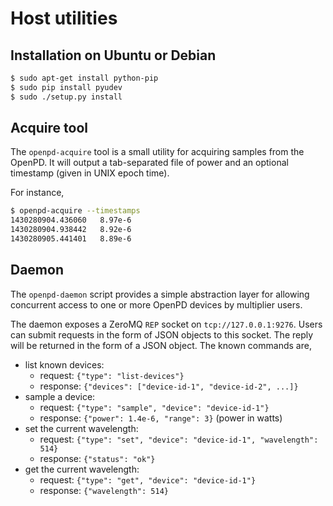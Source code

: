# Host utilities

## Installation on Ubuntu or Debian

```bash
$ sudo apt-get install python-pip
$ sudo pip install pyudev
$ sudo ./setup.py install
```

## Acquire tool

The `openpd-acquire` tool is a small utility for acquiring samples from the OpenPD.
It will output a tab-separated file of power and an optional timestamp (given in
UNIX epoch time).

For instance,
```bash
$ openpd-acquire --timestamps
1430280904.436060	8.97e-6
1430280904.938442	8.92e-6
1430280905.441401	8.89e-6
```

## Daemon

The `openpd-daemon` script provides a simple abstraction layer for allowing
concurrent access to one or more OpenPD devices by multiplier users.

The daemon exposes a ZeroMQ `REP` socket on `tcp://127.0.0.1:9276`. Users can
submit requests in the form of JSON objects to this socket. The reply will be
returned in the form of a JSON object. The known commands are,

* list known devices:
    * request: `{"type": "list-devices"}`
    * response: `{"devices": ["device-id-1", "device-id-2", ...]}`
* sample a device:
    * request: `{"type": "sample", "device": "device-id-1"}`
    * response: `{"power": 1.4e-6, "range": 3}` (power in watts)
* set the current wavelength:
    * request: `{"type": "set", "device": "device-id-1", "wavelength": 514}`
    * response: `{"status": "ok"}`
* get the current wavelength:
    * request: `{"type": "get", "device": "device-id-1"}`
    * response: `{"wavelength": 514}`
